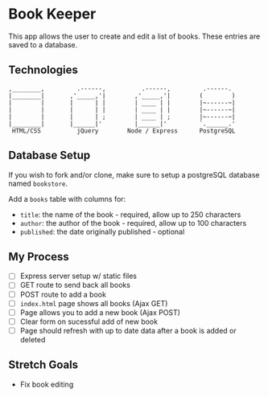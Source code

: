 # Book Keeper
This app allows the user to create and edit a list of books. These entries are saved to a database.

## Technologies
```
,________,         .------,          .------,         .------.
|________|       ,'_____,'|        ,'_____,'|        (        )
|        |       |      | |        | ____ | |        |~------~|
|        |       |      | |        | ____ | |        |~------~|
|        |       |      | ;        | ____ | ;        |~------~|
|________|       |______|'         |______|'         `.______.'
 HTML/CSS          jQuery        Node / Express      PostgreSQL
```

## Database Setup
If you wish to fork and/or clone, make sure to setup a postgreSQL database named `bookstore`.  

Add a `books` table with columns for:
 - `title`: the name of the book - required, allow up to 250 characters
 - `author`: the author of the book - required, allow up to 100 characters
 - `published`: the date originally published - optional 

## My Process
- [ ] Express server setup w/ static files
- [ ] GET route to send back all books 
- [ ] POST route to add a book
- [ ] `index.html` page shows all books (Ajax GET)
- [ ] Page allows you to add a new book (Ajax POST)
- [ ] Clear form on sucessful add of new book
- [ ] Page should refresh with up to date data after a book is added or deleted

## Stretch Goals
- Fix book editing
